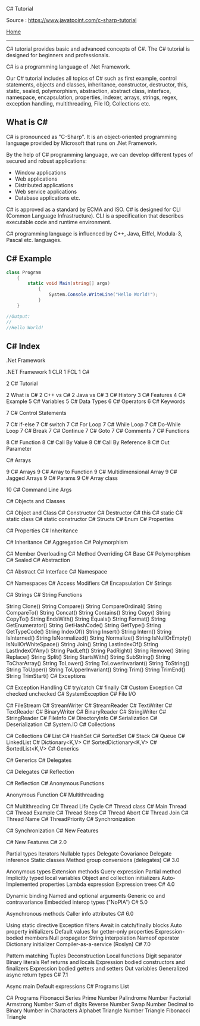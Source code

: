 

C# Tutorial

Source : https://www.javatpoint.com/c-sharp-tutorial

[Home](readme.md)

---

C# tutorial provides basic and advanced concepts of C#. The C# tutorial is designed for beginners and professionals.

C# is a programming language of .Net Framework.

Our C# tutorial includes all topics of C# such as first example, control statements, objects and classes, inheritance, constructor, destructor, this, static, sealed, polymorphism, abstraction, abstract class, interface, namespace, encapsulation, properties, indexer, arrays, strings, regex, exception handling, multithreading, File IO, Collections etc.

## What is C#

C# is pronounced as "C-Sharp". It is an object-oriented programming language provided by Microsoft that runs on .Net Framework.

By the help of C# programming language, we can develop different types of secured and robust applications:

- Window applications
- Web applications
- Distributed applications
- Web service applications
- Database applications etc.

C# is approved as a standard by ECMA and ISO. C# is designed for CLI (Common Language Infrastructure). CLI is a specification that describes executable code and runtime environment.

C# programming language is influenced by C++, Java, Eiffel, Modula-3, Pascal etc. languages.

## C# Example

```cs
class Program  
    {  
        static void Main(string[] args)  
            {  
                System.Console.WriteLine("Hello World!");  
            }  
    }  

//Output:
//
//Hello World!

```

## C# Index

.Net Framework

.NET Framework
1 CLR
1 FCL
1 C#

2 C# Tutorial

2 What is C#
2 C++ vs C#
2 Java vs C#
3 C# History
3 C# Features
4 C# Example
5 C# Variables
5 C# Data Types
6 C# Operators
6 C# Keywords

7 C# Control Statements

7 C# if-else
7 C# switch
7 C# For Loop
7 C# While Loop
7 C# Do-While Loop
7 C# Break
7 C# Continue
7 C# Goto
7 C# Comments
7 C# Functions

8 C# Function
8 C# Call By Value
8 C# Call By Reference
8 C# Out Parameter

C# Arrays

9 C# Arrays
9 C# Array to Function
9 C# Multidimensional Array
9 C# Jagged Arrays
9 C# Params
9 C# Array class

10 C# Command Line Args

C# Objects and Classes

C# Object and Class
C# Constructor
C# Destructor
C# this
C# static
C# static class
C# static constructor
C# Structs
C# Enum
C# Properties

C# Properties
C# Inheritance

C# Inheritance
C# Aggregation
C# Polymorphism

C# Member Overloading
C# Method Overriding
C# Base
C# Polymorphism
C# Sealed
C# Abstraction

C# Abstract
C# Interface
C# Namespace

C# Namespaces
C# Access Modifiers
C# Encapsulation
C# Strings

C# Strings
C# String Functions

String Clone()
String Compare()
String CompareOrdinal()
String CompareTo()
String Concat()
String Contains()
String Copy()
String CopyTo()
String EndsWith()
String Equals()
String Format()
String GetEnumerator()
String GetHashCode()
String GetType()
String GetTypeCode()
String IndexOf()
String Insert()
String Intern()
String IsInterned()
String IsNormalized()
String Normalize()
String IsNullOrEmpty()
IsNullOrWhiteSpace()
String Join()
String LastIndexOf()
String LastIndexOfAny()
String PadLeft()
String PadRight()
String Remove()
String Replace()
String Split()
String StartsWith()
String SubString()
String ToCharArray()
String ToLower()
String ToLowerInvariant()
String ToString()
String ToUpper()
String ToUpperInvariant()
String Trim()
String TrimEnd()
String TrimStart()
C# Exceptions

C# Exception Handling
C# try/catch
C# finally
C# Custom Exception
C# checked unchecked
C# SystemException
C# File I/O

C# FileStream
C# StreamWriter
C# StreamReader
C# TextWriter
C# TextReader
C# BinaryWriter
C# BinaryReader
C# StringWriter
C# StringReader
C# FileInfo
C# DirectoryInfo
C# Serialization
C# Deserialization
C# System.IO
C# Collections

C# Collections
C# List<T>
C# HashSet<T>
C# SortedSet<T>
C# Stack<T>
C# Queue<T>
C# LinkedList<T>
C# Dictionary<K,V>
C# SortedDictionary<K,V>
C# SortedList<K,V>
C# Generics

C# Generics
C# Delegates

C# Delegates
C# Reflection

C# Reflection
C# Anonymous Functions

Anonymous Function
C# Multithreading

C# Multithreading
C# Thread Life Cycle
C# Thread class
C# Main Thread
C# Thread Example
C# Thread Sleep
C# Thread Abort
C# Thread Join
C# Thread Name
C# ThreadPriority
C# Synchronization

C# Synchronization
C# New Features

C# New Features
C# 2.0

Partial types
Iterators
Nullable types
Delegate Covariance
Delegate inference
Static classes
Method group conversions (delegates)
C# 3.0

Anonymous types
Extension methods
Query expression
Partial method
Implicitly typed local variables
Object and collection initializers
Auto-Implemented properties
Lambda expression
Expression trees
C# 4.0

Dynamic binding
Named and optional arguments
Generic co and contravariance
Embedded interop types ("NoPIA")
C# 5.0

Asynchronous methods
Caller info attributes
C# 6.0

Using static directive
Exception filters
Await in catch/finally blocks
Auto property initializers
Default values for getter-only properties
Expression-bodied members
Null propagator
String interpolation
Nameof operator
Dictionary initializer
Compiler-as-a-service (Roslyn)
C# 7.0

Pattern matching
Tuples
Deconstruction
Local functions
Digit separator
Binary literals
Ref returns and locals
Expression bodied constructors and finalizers
Expression bodied getters and setters
Out variables
Generalized async return types
C# 7.1

Async main
Default expressions
C# Programs List

C# Programs
Fibonacci Series
Prime Number
Palindrome Number
Factorial
Armstrong Number
Sum of digits
Reverse Number
Swap Number
Decimal to Binary
Number in Characters
Alphabet Triangle
Number Triangle
Fibonacci Triangle